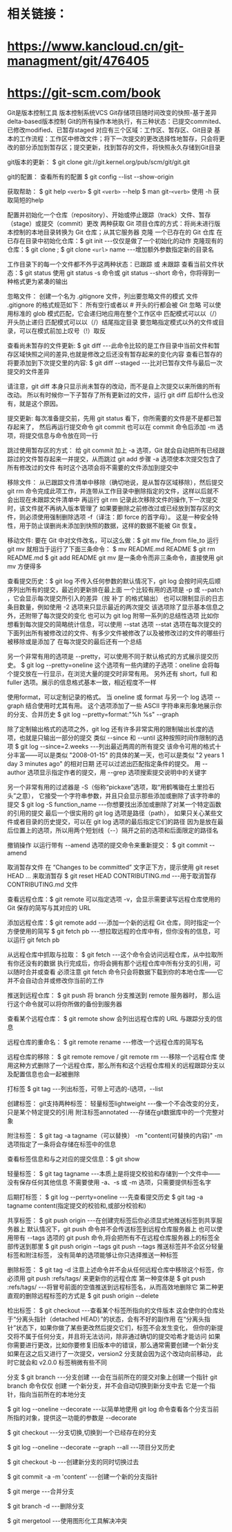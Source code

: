 # 相关链接：
# https://www.kancloud.cn/git-managment/git/476405
# https://git-scm.com/book


Git是版本控制工具 版本控制系统VCS
Git存储项目随时间改变的快照-基于差异delta-based版本控制
Git的所有操作本地执行，有三种状态：已提交commited、已修改modified、已暂存staged
对应有三个区域：工作区、暂存区、Git目录
基本的工作流程：工作区中修改文件；将下一次提交的更改选择性地暂存，只会将更改的部分添加到暂存区；提交更新，找到暂存的文件，将快照永久存储到Git目录


git版本的更新：
$ git clone git://git.kernel.org/pub/scm/git/git.git

git的配置：
查看所有的配置 $ git config --list --show-origin

获取帮助：
$ git help `<verb>`
$ git `<verb>` --help
$ man git-`<verb>`
使用 -h 获取简短的help

配置并初始化一个仓库（repository）、开始或停止跟踪（track）文件、暂存（stage）或提交（commit）更改
两种获取 Git 项目仓库的方式：将尚未进行版本控制的本地目录转换为 Git 仓库；从其它服务器 克隆 一个已存在的 Git 仓库
在已存在目录中初始化仓库：$ git init ---仅仅是做了一个初始化的动作
克隆现有的仓库：$ git clone <url> ; $ git clone `<url>` name ---增加额外参数指定新的目录名

工作目录下的每一个文件都不外乎这两种状态：已跟踪 或 未跟踪
查看当前文件状态：$ git status
使用 git status -s 命令或 git status --short 命令，你将得到一种格式更为紧凑的输出

忽略文件：
创建一个名为 .gitignore 文件，列出要忽略文件的模式
文件 .gitignore 的格式规范如下：
所有空行或者以 # 开头的行都会被 Git 忽略
可以使用标准的 glob 模式匹配，它会递归地应用在整个工作区中
匹配模式可以以（/）开头防止递归
匹配模式可以以（/）结尾指定目录
要忽略指定模式以外的文件或目录，可以在模式前加上叹号（!）取反

查看尚未暂存的文件更新: $ git diff ---此命令比较的是工作目录中当前文件和暂存区域快照之间的差异,也就是修改之后还没有暂存起来的变化内容
查看已暂存的将要添加到下次提交里的内容: $ git diff --staged ---比对已暂存文件与最后一次提交的文件差异

请注意，git diff 本身只显示尚未暂存的改动，而不是自上次提交以来所做的所有改动。 所以有时候你一下子暂存了所有更新过的文件，运行 git diff 后却什么也没有，就是这个原因。


提交更新:
每次准备提交前，先用 git status 看下，你所需要的文件是不是都已暂存起来了， 然后再运行提交命令 git commit
也可以在 commit 命令后添加 -m 选项，将提交信息与命令放在同一行

跳过使用暂存区的方式：
给 git commit 加上 -a 选项，Git 就会自动把所有已经跟踪过的文件暂存起来一并提交，从而跳过 git add 步骤
-a 选项使本次提交包含了所有修改过的文件
有时这个选项会将不需要的文件添加到提交中

移除文件：
从已跟踪文件清单中移除（确切地说，是从暂存区域移除），然后提交
git rm 命令完成此项工作，并连带从工作目录中删除指定的文件，这样以后就不会出现在未跟踪文件清单中
再运行 git rm 记录此次移除文件的操作,下一次提交时，该文件就不再纳入版本管理了
如果要删除之前修改过或已经放到暂存区的文件，则必须使用强制删除选项 -f（译注：即 force 的首字母）。 这是一种安全特性，用于防止误删尚未添加到快照的数据，这样的数据不能被 Git 恢复。

移动文件:
要在 Git 中对文件改名，可以这么做：$ git mv file_from file_to
运行 git mv 就相当于运行了下面三条命令：
$ mv README.md README
$ git rm README.md
$ git add README
git mv 是一条命令而非三条命令，直接使用 git mv 方便得多



查看提交历史：$ git log
不传入任何参数的默认情况下，git log 会按时间先后顺序列出所有的提交，最近的更新排在最上面
一个比较有用的选项是 -p 或 --patch ，它会显示每次提交所引入的差异（按 补丁 的格式输出）
也可以限制显示的日志条目数量，例如使用 -2 选项来只显示最近的两次提交
该选项除了显示基本信息之外，还附带了每次提交的变化
也可以为 git log 附带一系列的总结性选项
比如你想看到每次提交的简略统计信息，可以使用 --stat 选项
--stat 选项在每次提交的下面列出所有被修改过的文件、有多少文件被修改了以及被修改过的文件的哪些行被移除或是添加了
在每次提交的最后还有一个总结

另一个非常有用的选项是 --pretty，可以使用不同于默认格式的方式展示提交历史。
$ git log --pretty=oneline
这个选项有一些内建的子选项：oneline 会将每个提交放在一行显示，在浏览大量的提交时非常有用。
另外还有 short，full 和 fuller 选项。展示的信息格式基本一致，相近程度不一样

使用format，可以定制记录的格式。
当 oneline 或 format 与另一个 log 选项 --graph 结合使用时尤其有用。 这个选项添加了一些 ASCII 字符串来形象地展示你的分支、合并历史
$ git log --pretty=format:"%h %s" --graph

除了定制输出格式的选项之外，git log 还有许多非常实用的限制输出长度的选项，也就是只输出一部分的提交
类似 --since 和 --until 这种按照时间作限制的选项
$ git log --since=2.weeks ---列出最近两周的所有提交
该命令可用的格式十分丰富——可以是类似 "2008-01-15" 的具体的某一天，也可以是类似 "2 years 1 day 3 minutes ago" 的相对日期
还可以过滤出匹配指定条件的提交。 用 --author 选项显示指定作者的提交，用 --grep 选项搜索提交说明中的关键字

另一个非常有用的过滤器是 -S（俗称“pickaxe”选项，取“用鹤嘴锄在土里捡石头”之意）， 它接受一个字符串参数，并且只会显示那些添加或删除了该字符串的提交
$ git log -S function_name ---你想要找出添加或删除了对某一个特定函数的引用的提交
最后一个很实用的 git log 选项是路径（path）， 如果只关心某些文件或者目录的历史提交，可以在 git log 选项的最后指定它们的路径
因为是放在最后位置上的选项，所以用两个短划线（--）隔开之前的选项和后面限定的路径名


撤销操作
以运行带有 --amend 选项的提交命令来重新提交：
$ git commit --amend

取消暂存文件
在 “Changes to be committed” 文字正下方，提示使用 git reset HEAD <file>…​ 来取消暂存
$ git reset HEAD CONTRIBUTING.md ---用于取消暂存CONTRIBUTING.md 文件


查看远程仓库：$ git remote
可以指定选项 -v，会显示需要读写远程仓库使用的 Git 保存的简写与其对应的 URL

添加远程仓库：$ git remote add <shortname> <url> ---添加一个新的远程 Git 仓库，同时指定一个方便使用的简写
$ git fetch pb ---想拉取远程的仓库中有，但你没有的信息，可以运行 git fetch pb

从远程仓库中抓取与拉取：
$ git fetch <remote> ---这个命令会访问远程仓库，从中拉取所有你还没有的数据
执行完成后，你将会拥有那个远程仓库中所有分支的引用，可以随时合并或查看
必须注意 git fetch 命令只会将数据下载到你的本地仓库——它并不会自动合并或修改你当前的工作

推送到远程仓库：
$ git push <remote> <branch>
将 branch 分支推送到 remote 服务器时， 那么运行这个命令就可以将你所做的备份到服务器

查看某个远程仓库：
$ git remote show <remote>
会列出远程仓库的 URL 与跟踪分支的信息

远程仓库的重命名：
$ git remote rename <fetch> <remote> ---修改一个远程仓库的简写名

远程仓库的移除：
$ git remote remove <remote> / git remote rm <remote> ---移除一个远程仓库
使用这种方式删除了一个远程仓库，那么所有和这个远程仓库相关的远程跟踪分支以及配置信息也会一起被删除


打标签
$ git tag ---列出标签，可带上可选的-l选项，--list

创建标签：
git支持两种标签：
轻量标签lightweight ---像一个不会改变的分支，只是某个特定提交的引用
附注标签annotated ---存储在git数据库中的一个完整对象

附注标签：
$ git tag -a tagname（可以替换） -m "content(可替换的内容)"
-m 选项指定了一条将会存储在标签中的信息

查看标签信息和与之对应的提交信息：$ git show

轻量标签：
$ git tag tagname ---本质上是将提交校验和存储到一个文件中——没有保存任何其他信息
不需要使用 -a、-s 或 -m 选项，只需要提供标签名字

后期打标签：
$ git log --perrty=oneline ---先查看提交历史
$ git tag -a tagname content(指定提交的校验和,或部分校验和)

共享标签：
$ git push origin <tagname> ---在创建完标签后你必须显式地推送标签到共享服务器上
默认情况下，git push 命令并不会传送标签到远程仓库服务器上
也可以使用带有 --tags 选项的 git push 命令,将会把所有不在远程仓库服务器上的标签全部传送到那里
$ git push origin --tags
git push <remote> --tags 推送标签并不会区分轻量标签和附注标签， 没有简单的选项能够让你只选择推送一种标签

删除标签：
$ git tag -d <tagname>
注意上述命令并不会从任何远程仓库中移除这个标签，你必须用 git push <remote> :refs/tags/<tagname> 来更新你的远程仓库
第一种变体是 
$ git push <remote> :refs/tags/<tagname> ---将冒号前面的空值推送到远程标签名，从而高效地删除它
第二种更直观的删除远程标签的方式是 
$ git push origin --delete <tagname>

检出标签：
$ git checkout <tagname> ---查看某个标签所指向的文件版本
这会使你的仓库处于“分离头指针（detached HEAD）”的状态，会有不好的副作用
在“分离头指针”状态下，如果你做了某些更改然后提交它们，标签不会发生变化， 但你的新提交将不属于任何分支，并且将无法访问，除非通过确切的提交哈希才能访问
如果你需要进行更改，比如你要修复旧版本中的错误，那么通常需要创建一个新分支
如果在这之后又进行了一次提交，version2 分支就会因为这个改动向前移动， 此时它就会和 v2.0.0 标签稍微有些不同


分支
$ git branch <branch> ---分支创建 ---会在当前所在的提交对象上创建一个指针
git branch 命令仅仅 创建 一个新分支，并不会自动切换到新分支中去
它是一个指针，指向当前所在的本地分支

$ git log --oneline --decorate ---以简单地使用 git log 命令查看各个分支当前所指的对象，提供这一功能的参数是 --decorate


$ git checkout <branch> ---分支切换,切换到一个已经存在的分支

$ git log --oneline --decorate --graph --all ---项目分叉历史

$ git checkout -b <newBranchName> ---创建新分支的同时切换过去

$ git commit -a -m 'content' ---创建一个新的分支指针

$ git merge <branchName> ---合并分支

$ git branch -d <branchName> ---删除分支

$ git mergetool ---使用图形化工具解决冲突

